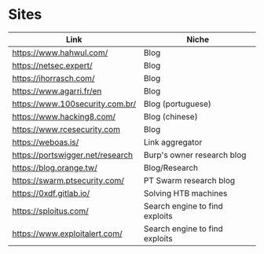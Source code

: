 # Sites

| Link | Niche |
| --- | --- |
| https://www.hahwul.com/ | Blog | 
| https://netsec.expert/ |  Blog |
| https://ihorrasch.com/ | Blog |
| https://www.agarri.fr/en | Blog | 
| https://www.100security.com.br/ | Blog (portuguese) |
| https://www.hacking8.com/ | Blog (chinese) |
| https://www.rcesecurity.com | Blog |
| https://weboas.is/ | Link aggregator |
| https://portswigger.net/research | Burp's owner research blog |
| https://blog.orange.tw/ | Blog/Research |
| https://swarm.ptsecurity.com/ | PT Swarm research blog |
| https://0xdf.gitlab.io/ | Solving HTB machines | 
| https://sploitus.com/ | Search engine to find exploits | 
| https://www.exploitalert.com/ | Search engine to find exploits |
